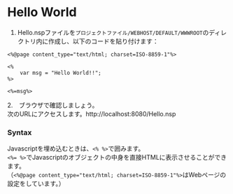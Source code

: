 # Hello World

1. Hello.nspファイルを`プロジェクトファイル/WEBHOST/DEFAULT/WWWROOT`のディレクトリ内に作成し、以下のコードを貼り付けます：<br>
```
<%@page content_type="text/html; charset=ISO-8859-1"%>

<%
    var msg = "Hello World!!";
%>

<%=msg%>
```


2.　ブラウザで確認しましょう。<br>
次のURLにアクセスします。http://localhost:8080/Hello.nsp
<br>

### Syntax
Javascriptを埋め込むときは、`<% %>`で囲みます。<br>
`<%= %>`でJavascriptのオブジェクトの中身を直接HTMLに表示させることができます。<br>
（`<%@page content_type="text/html; charset=ISO-8859-1"%>`はWebページの設定をしています。）
